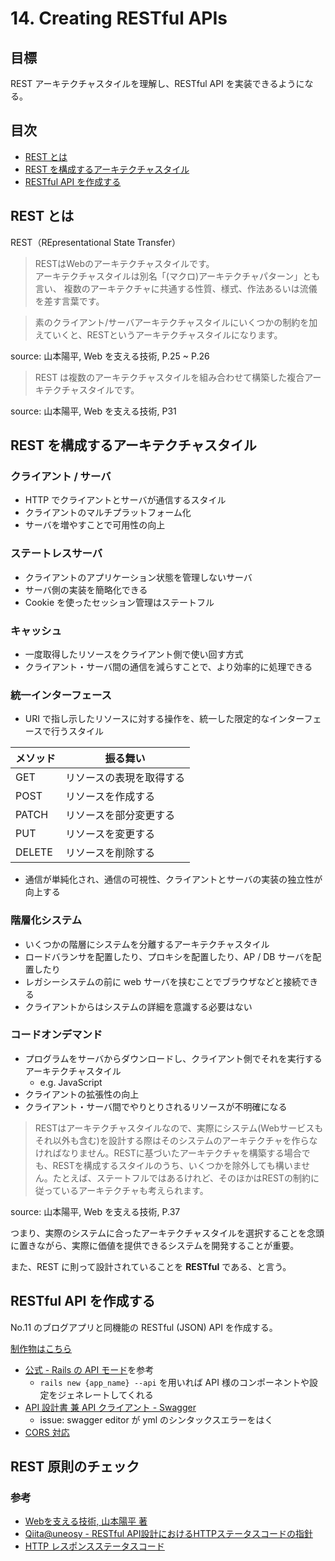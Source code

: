 # 14. Creating RESTful APIs

## 目標

REST アーキテクチャスタイルを理解し、RESTful API を実装できるようになる。

## 目次

- [REST とは](#REST-とは)
- [REST を構成するアーキテクチャスタイル](#REST-を構成するアーキテクチャスタイル)
- [RESTful API を作成する](#RESTful-API-を作成する)

## REST とは

REST（REpresentational State Transfer）

> RESTはWebのアーキテクチャスタイルです。  
アーキテクチャスタイルは別名「(マクロ)アーキテクチャパターン」とも言い、
複数のアーキテクチャに共通する性質、様式、作法あるいは流儀を差す言葉です。

> 素のクライアント/サーバアーキテクチャスタイルにいくつかの制約を加えていくと、RESTというアーキテクチャスタイルになります。

source: 山本陽平, Web を支える技術, P.25 ~ P.26

> REST は複数のアーキテクチャスタイルを組み合わせて構築した複合アーキテクチャスタイルです。

source: 山本陽平, Web を支える技術, P31

## REST を構成するアーキテクチャスタイル

### クライアント / サーバ

- HTTP でクライアントとサーバが通信するスタイル
- クライアントのマルチプラットフォーム化
- サーバを増やすことで可用性の向上

### ステートレスサーバ

- クライアントのアプリケーション状態を管理しないサーバ
- サーバ側の実装を簡略化できる
- Cookie を使ったセッション管理はステートフル

### キャッシュ

- 一度取得したリソースをクライアント側で使い回す方式
- クライアント・サーバ間の通信を減らすことで、より効率的に処理できる

### 統一インターフェース

- URI で指し示したリソースに対する操作を、統一した限定的なインターフェースで行うスタイル

| メソッド | 振る舞い |
| --- | --- |
| GET | リソースの表現を取得する |
| POST | リソースを作成する |
| PATCH | リソースを部分変更する |
| PUT | リソースを変更する |
| DELETE | リソースを削除する |

- 通信が単純化され、通信の可視性、クライアントとサーバの実装の独立性が向上する

### 階層化システム

- いくつかの階層にシステムを分離するアーキテクチャスタイル
- ロードバランサを配置したり、プロキシを配置したり、AP / DB サーバを配置したり
- レガシーシステムの前に web サーバを挟むことでブラウザなどと接続できる
- クライアントからはシステムの詳細を意識する必要はない

### コードオンデマンド

- プログラムをサーバからダウンロードし、クライアント側でそれを実行するアーキテクチャスタイル
  - e.g. JavaScript
- クライアントの拡張性の向上
- クライアント・サーバ間でやりとりされるリソースが不明確になる

> RESTはアーキテクチャスタイルなので、実際にシステム(Webサービスもそれ以外も含む)を設計する際はそのシステムのアーキテクチャを作らなければなりません。RESTに基づいたアーキテクチャを構築する場合でも、RESTを構成するスタイルのうち、いくつかを除外しても構いません。たとえば、ステートフルではあるけれど、そのほかはRESTの制約に従っているアーキテクチャも考えられます。

source: 山本陽平, Web を支える技術, P.37

つまり、実際のシステムに合ったアーキテクチャスタイルを選択することを念頭に置きながら、実際に価値を提供できるシステムを開発することが重要。

また、REST に則って設計されていることを **RESTful** である、と言う。

## RESTful API を作成する

No.11 のブログアプリと同機能の RESTful (JSON) API を作成する。

[制作物はこちら](https://github.com/kazu-horie/rails-blog-api)

- [公式 - Rails の API モード](https://railsguides.jp/api_app.html)を参考
  - `rails new {app_name} --api` を用いれば API 様のコンポーネントや設定をジェネレートしてくれる
- [API 設計書 兼 API クライアント - Swagger](https://github.com/kazu-horie/rails-blog-api/blob/master/docs/swagger.yaml)
  - issue: swagger editor が yml のシンタックスエラーをはく
- [CORS 対応](https://github.com/cyu/rack-cors#rails-configuration)

## REST 原則のチェック

### 参考

- [Webを支える技術, 山本陽平 著](https://gihyo.jp/magazine/wdpress/plus/978-4-7741-4204-3)
- [Qiita@uneosy - RESTful API設計におけるHTTPステータスコードの指針](https://qiita.com/uenosy/items/ba9dbc70781bddc4a491)
- [HTTP レスポンスステータスコード](https://developer.mozilla.org/ja/docs/Web/HTTP/Status)
